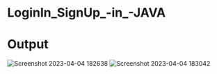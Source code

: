 # LoginIn_SignUp_-in_-JAVA

# Output

![Screenshot 2023-04-04 182638](https://github.com/RohitRawat2001/LoginIn_SignUp_-in_-JAVA/assets/89390966/f3c6ee2d-364e-45a5-b6aa-b766a4c26ebc)
![Screenshot 2023-04-04 183042](https://github.com/RohitRawat2001/LoginIn_SignUp_-in_-JAVA/assets/89390966/a8cf412d-0a22-44ab-8b7f-261efd8036f3)
